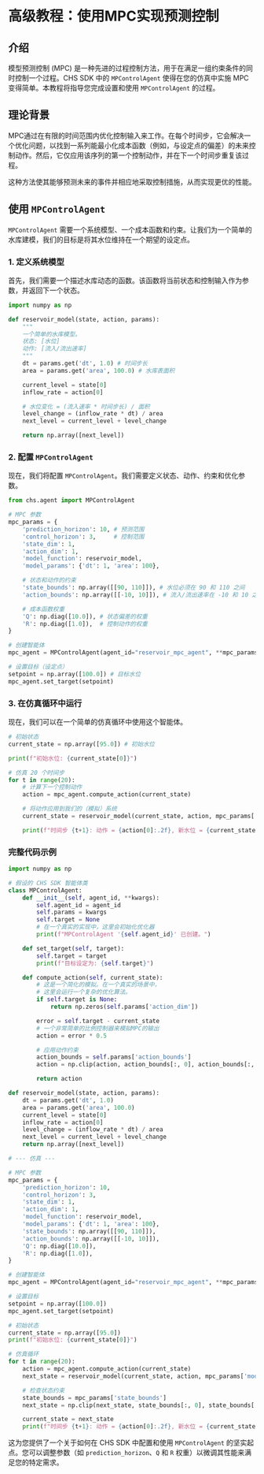 # 高级教程：使用MPC实现预测控制

## 介绍

模型预测控制 (MPC) 是一种先进的过程控制方法，用于在满足一组约束条件的同时控制一个过程。CHS SDK 中的 `MPControlAgent` 使得在您的仿真中实施 MPC 变得简单。本教程将指导您完成设置和使用 `MPControlAgent` 的过程。

## 理论背景

MPC通过在有限的时间范围内优化控制输入来工作。在每个时间步，它会解决一个优化问题，以找到一系列能最小化成本函数（例如，与设定点的偏差）的未来控制动作。然后，它仅应用该序列的第一个控制动作，并在下一个时间步重复该过程。

这种方法使其能够预测未来的事件并相应地采取控制措施，从而实现更优的性能。

## 使用 `MPControlAgent`

`MPControlAgent` 需要一个系统模型、一个成本函数和约束。让我们为一个简单的水库建模，我们的目标是将其水位维持在一个期望的设定点。

### 1. 定义系统模型

首先，我们需要一个描述水库动态的函数。该函数将当前状态和控制输入作为参数，并返回下一个状态。

```python
import numpy as np

def reservoir_model(state, action, params):
    """
    一个简单的水库模型。
    状态: [水位]
    动作: [流入/流出速率]
    """
    dt = params.get('dt', 1.0) # 时间步长
    area = params.get('area', 100.0) # 水库表面积

    current_level = state[0]
    inflow_rate = action[0]

    # 水位变化 = (流入速率 * 时间步长) / 面积
    level_change = (inflow_rate * dt) / area
    next_level = current_level + level_change

    return np.array([next_level])
```

### 2. 配置 `MPControlAgent`

现在，我们将配置 `MPControlAgent`。我们需要定义状态、动作、约束和优化参数。

```python
from chs.agent import MPControlAgent

# MPC 参数
mpc_params = {
    'prediction_horizon': 10, # 预测范围
    'control_horizon': 3,     # 控制范围
    'state_dim': 1,
    'action_dim': 1,
    'model_function': reservoir_model,
    'model_params': {'dt': 1, 'area': 100},

    # 状态和动作的约束
    'state_bounds': np.array([[90, 110]]), # 水位必须在 90 和 110 之间
    'action_bounds': np.array([[-10, 10]]), # 流入/流出速率在 -10 和 10 之间

    # 成本函数权重
    'Q': np.diag([10.0]), # 状态偏差的权重
    'R': np.diag([1.0]),  # 控制动作的权重
}

# 创建智能体
mpc_agent = MPControlAgent(agent_id="reservoir_mpc_agent", **mpc_params)

# 设置目标（设定点）
setpoint = np.array([100.0]) # 目标水位
mpc_agent.set_target(setpoint)
```

### 3. 在仿真循环中运行

现在，我们可以在一个简单的仿真循环中使用这个智能体。

```python
# 初始状态
current_state = np.array([95.0]) # 初始水位

print(f"初始水位: {current_state[0]}")

# 仿真 20 个时间步
for t in range(20):
    # 计算下一个控制动作
    action = mpc_agent.compute_action(current_state)

    # 将动作应用到我们的（模拟）系统
    current_state = reservoir_model(current_state, action, mpc_params['model_params'])

    print(f"时间步 {t+1}: 动作 = {action[0]:.2f}, 新水位 = {current_state[0]:.2f}")

```

### 完整代码示例

```python
import numpy as np

# 假设的 CHS SDK 智能体类
class MPControlAgent:
    def __init__(self, agent_id, **kwargs):
        self.agent_id = agent_id
        self.params = kwargs
        self.target = None
        # 在一个真实的实现中，这里会初始化优化器
        print(f"MPControlAgent '{self.agent_id}' 已创建。")

    def set_target(self, target):
        self.target = target
        print(f"目标设定为: {self.target}")

    def compute_action(self, current_state):
        # 这是一个简化的模拟。在一个真实的场景中，
        # 这里会运行一个复杂的优化算法。
        if self.target is None:
            return np.zeros(self.params['action_dim'])

        error = self.target - current_state
        # 一个非常简单的比例控制器来模拟MPC的输出
        action = error * 0.5

        # 应用动作约束
        action_bounds = self.params['action_bounds']
        action = np.clip(action, action_bounds[:, 0], action_bounds[:, 1])

        return action

def reservoir_model(state, action, params):
    dt = params.get('dt', 1.0)
    area = params.get('area', 100.0)
    current_level = state[0]
    inflow_rate = action[0]
    level_change = (inflow_rate * dt) / area
    next_level = current_level + level_change
    return np.array([next_level])

# --- 仿真 ---

# MPC 参数
mpc_params = {
    'prediction_horizon': 10,
    'control_horizon': 3,
    'state_dim': 1,
    'action_dim': 1,
    'model_function': reservoir_model,
    'model_params': {'dt': 1, 'area': 100},
    'state_bounds': np.array([[90, 110]]),
    'action_bounds': np.array([[-10, 10]]),
    'Q': np.diag([10.0]),
    'R': np.diag([1.0]),
}

# 创建智能体
mpc_agent = MPControlAgent(agent_id="reservoir_mpc_agent", **mpc_params)

# 设置目标
setpoint = np.array([100.0])
mpc_agent.set_target(setpoint)

# 初始状态
current_state = np.array([95.0])
print(f"初始水位: {current_state[0]}")

# 仿真循环
for t in range(20):
    action = mpc_agent.compute_action(current_state)
    next_state = reservoir_model(current_state, action, mpc_params['model_params'])

    # 检查状态约束
    state_bounds = mpc_params['state_bounds']
    next_state = np.clip(next_state, state_bounds[:, 0], state_bounds[:, 1])

    current_state = next_state
    print(f"时间步 {t+1}: 动作 = {action[0]:.2f}, 新水位 = {current_state[0]:.2f}")
```

这为您提供了一个关于如何在 CHS SDK 中配置和使用 `MPControlAgent` 的坚实起点。您可以调整参数（如 `prediction_horizon`、`Q` 和 `R` 权重）以微调其性能来满足您的特定需求。
